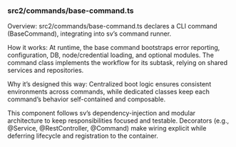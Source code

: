 ### src2/commands/base-command.ts

Overview: src2/commands/base-command.ts declares a CLI command (BaseCommand), integrating into sv’s command runner.

How it works: At runtime, the base command bootstraps error reporting, configuration, DB, node/credential loading, and optional modules. The command class implements the workflow for its subtask, relying on shared services and repositories.

Why it’s designed this way: Centralized boot logic ensures consistent environments across commands, while dedicated classes keep each command’s behavior self-contained and composable.

This component follows sv’s dependency-injection and modular architecture to keep responsibilities focused and testable. Decorators (e.g., @Service, @RestController, @Command) make wiring explicit while deferring lifecycle and registration to the container.
